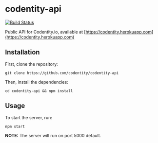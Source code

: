 # codentity-api

[![Build Status](https://travis-ci.org/codentity/codentity-api.svg?branch=master)](https://travis-ci.org/codentity/codentity-api)

Public API for Codentity.io, available at [https://codentity.herokuapp.com](https://codentity.herokuapp.com)

## Installation

First, clone the repository:

```
git clone https://github.com/codentity/codentity-api
```

Then, install the dependencies:

```
cd codentity-api && npm install
```

## Usage

To start the server, run:

```
npm start
```

**NOTE:** The server will run on port 5000 default.
